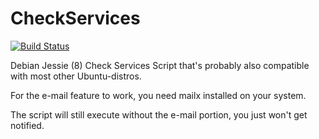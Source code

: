 # CheckServices
[![Build Status](https://travis-ci.org/ColterD/Steambot-Control-Script.svg?branch=master)](https://travis-ci.org/colterd/Steambot-Control-Script)

Debian Jessie (8) Check Services Script that's probably also compatible with most other Ubuntu-distros.

For the e-mail feature to work, you need mailx installed on your system.

The script will still execute without the e-mail portion, you just won't get notified.
